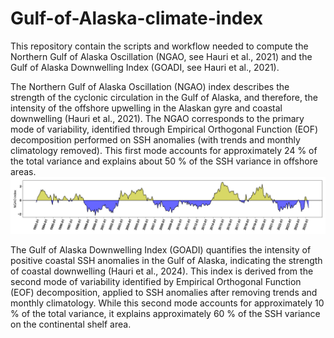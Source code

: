 # Gulf-of-Alaska-climate-index
This repository contain the scripts and workflow needed to compute the Northern Gulf of Alaska Oscillation (NGAO, see Hauri et al., 2021)   and the Gulf of Alaska Downwelling Index (GOADI, see Hauri et al., 2021). 


The Northern Gulf of Alaska Oscillation (NGAO) index describes the strength of the cyclonic circulation in the Gulf of Alaska, and therefore, the intensity of the offshore upwelling in the Alaskan gyre and coastal downwelling (Hauri et al., 2021). The NGAO corresponds to the primary mode of variability, identified through Empirical Orthogonal Function (EOF) decomposition performed on SSH anomalies (with trends and monthly climatology removed). This first mode accounts for approximately 24 % of the total variance and explains about 50 % of the SSH variance in offshore areas.
![NGAO index](NGAO_mon.png)


The Gulf of Alaska Downwelling Index (GOADI) quantifies the intensity of positive coastal SSH anomalies in the Gulf of Alaska, indicating the strength of coastal downwelling (Hauri et al., 2024). This index is derived from the second mode of variability identified by Empirical Orthogonal Function (EOF) decomposition, applied to SSH anomalies after removing trends and monthly climatology. While this second mode accounts for approximately 10 % of the total variance, it explains approximately 60 % of the SSH variance on the continental shelf area.


